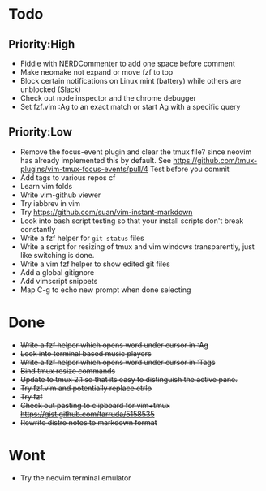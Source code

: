 # Todo

## Priority:High
- Fiddle with NERDCommenter to add one space before comment
- Make neomake not expand or move fzf to top
- Block certain notifications on Linux mint (battery) while others are unblocked (Slack)
- Check out node inspector and the chrome debugger
- Set fzf.vim :Ag to an exact match or start Ag with a specific query

## Priority:Low
- Remove the focus-event plugin and clear the tmux file? since neovim has already implemented this
  by default. See https://github.com/tmux-plugins/vim-tmux-focus-events/pull/4
  Test before you commit
- Add tags to various repos cf
- Learn vim folds
- Write vim-github viewer
- Try iabbrev in vim
- Try https://github.com/suan/vim-instant-markdown
- Look into bash script testing so that your install scripts don't break constantly
- Write a fzf helper for `git status` files
- Write a script for resizing of tmux and vim windows transparently, just like switching is done.
- Write a vim fzf helper to show edited git files
- Add a global gitignore
- Add vimscript snippets
- Map C-g to echo new prompt when done selecting

# Done
- ~~Write a fzf helper which opens word under cursor in :Ag~~
- ~~Look into terminal based music players~~
- ~~Write a fzf helper which opens word under cursor in :Tags~~
- ~~Bind tmux resize commands~~
- ~~Update to tmux 2.1 so that its easy to distinguish the active pane.~~
- ~~Try fzf.vim and potentially replace ctrlp~~
- ~~Try fzf~~
- ~~Check out pasting to clipboard for vim+tmux https://gist.github.com/tarruda/5158535~~
- ~~Rewrite distro notes to markdown format~~

# Wont
- Try the neovim terminal emulator
